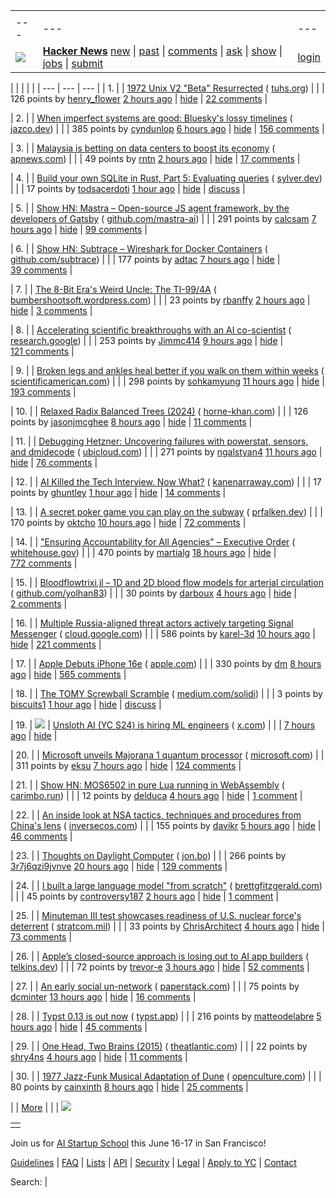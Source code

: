 |     |     |     |
| --- | --- | --- |
| |     |     |     |
| --- | --- | --- |
| [![](https://news.ycombinator.com/y18.svg)](https://news.ycombinator.com/) | **[Hacker News](https://news.ycombinator.com/news)** [new](https://news.ycombinator.com/newest) \| [past](https://news.ycombinator.com/front) \| [comments](https://news.ycombinator.com/newcomments) \| [ask](https://news.ycombinator.com/ask) \| [show](https://news.ycombinator.com/show) \| [jobs](https://news.ycombinator.com/jobs) \| [submit](https://news.ycombinator.com/submit) | [login](https://news.ycombinator.com/login?goto=news) | |

| |     |     |     |
| --- | --- | --- |
| 1. |  | [1972 Unix V2 "Beta" Resurrected](https://www.tuhs.org/pipermail/tuhs/2025-February/031420.html) ( [tuhs.org](https://news.ycombinator.com/from?site=tuhs.org)) |
|  | 126 points by [henry\_flower](https://news.ycombinator.com/user?id=henry_flower) [2 hours ago](https://news.ycombinator.com/item?id=43108091) \| [hide](https://news.ycombinator.com/hide?id=43108091&goto=news) \| [22 comments](https://news.ycombinator.com/item?id=43108091) |

| 2. |  | [When imperfect systems are good: Bluesky's lossy timelines](https://jazco.dev/2025/02/19/imperfection/) ( [jazco.dev](https://news.ycombinator.com/from?site=jazco.dev)) |
|  | 385 points by [cyndunlop](https://news.ycombinator.com/user?id=cyndunlop) [6 hours ago](https://news.ycombinator.com/item?id=43105028) \| [hide](https://news.ycombinator.com/hide?id=43105028&goto=news) \| [156 comments](https://news.ycombinator.com/item?id=43105028) |

| 3. |  | [Malaysia is betting on data centers to boost its economy](https://apnews.com/article/malaysia-johor-data-centers-energy-electricity-power-cfb087f755d3e203a347463af229e88d) ( [apnews.com](https://news.ycombinator.com/from?site=apnews.com)) |
|  | 49 points by [rntn](https://news.ycombinator.com/user?id=rntn) [2 hours ago](https://news.ycombinator.com/item?id=43107839) \| [hide](https://news.ycombinator.com/hide?id=43107839&goto=news) \| [17 comments](https://news.ycombinator.com/item?id=43107839) |

| 4. |  | [Build your own SQLite in Rust, Part 5: Evaluating queries](https://blog.sylver.dev/build-your-own-sqlite-part-5-evaluating-queries) ( [sylver.dev](https://news.ycombinator.com/from?site=sylver.dev)) |
|  | 17 points by [todsacerdoti](https://news.ycombinator.com/user?id=todsacerdoti) [1 hour ago](https://news.ycombinator.com/item?id=43108614) \| [hide](https://news.ycombinator.com/hide?id=43108614&goto=news) \| [discuss](https://news.ycombinator.com/item?id=43108614) |

| 5. |  | [Show HN: Mastra – Open-source JS agent framework, by the developers of Gatsby](https://github.com/mastra-ai/mastra) ( [github.com/mastra-ai](https://news.ycombinator.com/from?site=github.com/mastra-ai)) |
|  | 291 points by [calcsam](https://news.ycombinator.com/user?id=calcsam) [7 hours ago](https://news.ycombinator.com/item?id=43103073) \| [hide](https://news.ycombinator.com/hide?id=43103073&goto=news) \| [99 comments](https://news.ycombinator.com/item?id=43103073) |

| 6. |  | [Show HN: Subtrace – Wireshark for Docker Containers](https://github.com/subtrace/subtrace) ( [github.com/subtrace](https://news.ycombinator.com/from?site=github.com/subtrace)) |
|  | 177 points by [adtac](https://news.ycombinator.com/user?id=adtac) [7 hours ago](https://news.ycombinator.com/item?id=43096477) \| [hide](https://news.ycombinator.com/hide?id=43096477&goto=news) \| [39 comments](https://news.ycombinator.com/item?id=43096477) |

| 7. |  | [The 8-Bit Era's Weird Uncle: The TI-99/4A](https://bumbershootsoft.wordpress.com/2025/02/15/the-8-bit-eras-weird-uncle-the-ti-99-4a/) ( [bumbershootsoft.wordpress.com](https://news.ycombinator.com/from?site=bumbershootsoft.wordpress.com)) |
|  | 23 points by [rbanffy](https://news.ycombinator.com/user?id=rbanffy) [2 hours ago](https://news.ycombinator.com/item?id=43070558) \| [hide](https://news.ycombinator.com/hide?id=43070558&goto=news) \| [3 comments](https://news.ycombinator.com/item?id=43070558) |

| 8. |  | [Accelerating scientific breakthroughs with an AI co-scientist](https://research.google/blog/accelerating-scientific-breakthroughs-with-an-ai-co-scientist/) ( [research.google](https://news.ycombinator.com/from?site=research.google)) |
|  | 253 points by [Jimmc414](https://news.ycombinator.com/user?id=Jimmc414) [9 hours ago](https://news.ycombinator.com/item?id=43102528) \| [hide](https://news.ycombinator.com/hide?id=43102528&goto=news) \| [121 comments](https://news.ycombinator.com/item?id=43102528) |

| 9. |  | [Broken legs and ankles heal better if you walk on them within weeks](https://www.scientificamerican.com/article/broken-legs-and-ankles-heal-better-if-you-walk-on-them-within-weeks/) ( [scientificamerican.com](https://news.ycombinator.com/from?site=scientificamerican.com)) |
|  | 298 points by [sohkamyung](https://news.ycombinator.com/user?id=sohkamyung) [11 hours ago](https://news.ycombinator.com/item?id=43101383) \| [hide](https://news.ycombinator.com/hide?id=43101383&goto=news) \| [193 comments](https://news.ycombinator.com/item?id=43101383) |

| 10. |  | [Relaxed Radix Balanced Trees (2024)](https://peter.horne-khan.com/relaxed-radix-balanced-trees/) ( [horne-khan.com](https://news.ycombinator.com/from?site=horne-khan.com)) |
|  | 126 points by [jasonjmcghee](https://news.ycombinator.com/user?id=jasonjmcghee) [8 hours ago](https://news.ycombinator.com/item?id=43103604) \| [hide](https://news.ycombinator.com/hide?id=43103604&goto=news) \| [11 comments](https://news.ycombinator.com/item?id=43103604) |

| 11. |  | [Debugging Hetzner: Uncovering failures with powerstat, sensors, and dmidecode](https://www.ubicloud.com/blog/debugging-hetzner-uncovering-failures-with-powerstat-sensors-and-dmidecode) ( [ubicloud.com](https://news.ycombinator.com/from?site=ubicloud.com)) |
|  | 271 points by [ngalstyan4](https://news.ycombinator.com/user?id=ngalstyan4) [11 hours ago](https://news.ycombinator.com/item?id=43101430) \| [hide](https://news.ycombinator.com/hide?id=43101430&goto=news) \| [76 comments](https://news.ycombinator.com/item?id=43101430) |

| 12. |  | [AI Killed the Tech Interview. Now What?](https://kanenarraway.com/posts/ai-killed-the-tech-interview-now-what/) ( [kanenarraway.com](https://news.ycombinator.com/from?site=kanenarraway.com)) |
|  | 17 points by [ghuntley](https://news.ycombinator.com/user?id=ghuntley) [1 hour ago](https://news.ycombinator.com/item?id=43108673) \| [hide](https://news.ycombinator.com/hide?id=43108673&goto=news) \| [14 comments](https://news.ycombinator.com/item?id=43108673) |

| 13. |  | [A secret poker game you can play on the subway](https://experience.prfalken.dev/english/subway-poker/) ( [prfalken.dev](https://news.ycombinator.com/from?site=prfalken.dev)) |
|  | 170 points by [oktcho](https://news.ycombinator.com/user?id=oktcho) [10 hours ago](https://news.ycombinator.com/item?id=43088124) \| [hide](https://news.ycombinator.com/hide?id=43088124&goto=news) \| [72 comments](https://news.ycombinator.com/item?id=43088124) |

| 14. |  | ["Ensuring Accountability for All Agencies" – Executive Order](https://www.whitehouse.gov/presidential-actions/2025/02/ensuring-accountability-for-all-agencies/) ( [whitehouse.gov](https://news.ycombinator.com/from?site=whitehouse.gov)) |
|  | 470 points by [martialg](https://news.ycombinator.com/user?id=martialg) [18 hours ago](https://news.ycombinator.com/item?id=43098705) \| [hide](https://news.ycombinator.com/hide?id=43098705&goto=news) \| [772 comments](https://news.ycombinator.com/item?id=43098705) |

| 15. |  | [Bloodflowtrixi.jl – 1D and 2D blood flow models for arterial circulation](https://github.com/yolhan83/BloodFlowTrixi.jl) ( [github.com/yolhan83](https://news.ycombinator.com/from?site=github.com/yolhan83)) |
|  | 30 points by [darboux](https://news.ycombinator.com/user?id=darboux) [4 hours ago](https://news.ycombinator.com/item?id=43063140) \| [hide](https://news.ycombinator.com/hide?id=43063140&goto=news) \| [2 comments](https://news.ycombinator.com/item?id=43063140) |

| 16. |  | [Multiple Russia-aligned threat actors actively targeting Signal Messenger](https://cloud.google.com/blog/topics/threat-intelligence/russia-targeting-signal-messenger) ( [cloud.google.com](https://news.ycombinator.com/from?site=cloud.google.com)) |
|  | 586 points by [karel-3d](https://news.ycombinator.com/user?id=karel-3d) [10 hours ago](https://news.ycombinator.com/item?id=43102284) \| [hide](https://news.ycombinator.com/hide?id=43102284&goto=news) \| [221 comments](https://news.ycombinator.com/item?id=43102284) |

| 17. |  | [Apple Debuts iPhone 16e](https://www.apple.com/newsroom/2025/02/apple-debuts-iphone-16e-a-powerful-new-member-of-the-iphone-16-family/) ( [apple.com](https://news.ycombinator.com/from?site=apple.com)) |
|  | 330 points by [dm](https://news.ycombinator.com/user?id=dm) [8 hours ago](https://news.ycombinator.com/item?id=43103536) \| [hide](https://news.ycombinator.com/hide?id=43103536&goto=news) \| [565 comments](https://news.ycombinator.com/item?id=43103536) |

| 18. |  | [The TOMY Screwball Scramble](https://medium.com/@solidi/the-tomy-screwball-scramble-9f4eab3681da) ( [medium.com/solidi](https://news.ycombinator.com/from?site=medium.com/solidi)) |
|  | 3 points by [biscuits1](https://news.ycombinator.com/user?id=biscuits1) [1 hour ago](https://news.ycombinator.com/item?id=43067358) \| [hide](https://news.ycombinator.com/hide?id=43067358&goto=news) \| [discuss](https://news.ycombinator.com/item?id=43067358) |

| 19. | ![](https://news.ycombinator.com/s.gif) | [Unsloth AI (YC S24) is hiring ML engineers](https://x.com/danielhanchen/status/1891194528931209644) ( [x.com](https://news.ycombinator.com/from?site=x.com)) |
|  | [7 hours ago](https://news.ycombinator.com/item?id=43104400) \| [hide](https://news.ycombinator.com/hide?id=43104400&goto=news) |

| 20. |  | [Microsoft unveils Majorana 1 quantum processor](https://azure.microsoft.com/en-us/blog/quantum/2025/02/19/microsoft-unveils-majorana-1-the-worlds-first-quantum-processor-powered-by-topological-qubits/) ( [microsoft.com](https://news.ycombinator.com/from?site=microsoft.com)) |
|  | 311 points by [eksu](https://news.ycombinator.com/user?id=eksu) [7 hours ago](https://news.ycombinator.com/item?id=43104071) \| [hide](https://news.ycombinator.com/hide?id=43104071&goto=news) \| [124 comments](https://news.ycombinator.com/item?id=43104071) |

| 21. |  | [Show HN: MOS6502 in pure Lua running in WebAssembly](https://carimbo.run/play/1.0.43/willtobyte/MOS6502/1.0.3/480p/) ( [carimbo.run](https://news.ycombinator.com/from?site=carimbo.run)) |
|  | 12 points by [delduca](https://news.ycombinator.com/user?id=delduca) [4 hours ago](https://news.ycombinator.com/item?id=43082649) \| [hide](https://news.ycombinator.com/hide?id=43082649&goto=news) \| [1 comment](https://news.ycombinator.com/item?id=43082649) |

| 22. |  | [An inside look at NSA tactics, techniques and procedures from China's lens](https://www.inversecos.com/2025/02/an-inside-look-at-nsa-equation-group.html) ( [inversecos.com](https://news.ycombinator.com/from?site=inversecos.com)) |
|  | 155 points by [davikr](https://news.ycombinator.com/user?id=davikr) [5 hours ago](https://news.ycombinator.com/item?id=43105357) \| [hide](https://news.ycombinator.com/hide?id=43105357&goto=news) \| [46 comments](https://news.ycombinator.com/item?id=43105357) |

| 23. |  | [Thoughts on Daylight Computer](https://jon.bo/posts/daylight-computer-1/) ( [jon.bo](https://news.ycombinator.com/from?site=jon.bo)) |
|  | 266 points by [3r7j6qzi9jvnve](https://news.ycombinator.com/user?id=3r7j6qzi9jvnve) [20 hours ago](https://news.ycombinator.com/item?id=43098318) \| [hide](https://news.ycombinator.com/hide?id=43098318&goto=news) \| [129 comments](https://news.ycombinator.com/item?id=43098318) |

| 24. |  | [I built a large language model "from scratch"](https://brettgfitzgerald.com/posts/build-a-large-language-model/) ( [brettgfitzgerald.com](https://news.ycombinator.com/from?site=brettgfitzgerald.com)) |
|  | 45 points by [controversy187](https://news.ycombinator.com/user?id=controversy187) [2 hours ago](https://news.ycombinator.com/item?id=43107777) \| [hide](https://news.ycombinator.com/hide?id=43107777&goto=news) \| [1 comment](https://news.ycombinator.com/item?id=43107777) |

| 25. |  | [Minuteman III test showcases readiness of U.S. nuclear force's deterrent](https://www.stratcom.mil/Media/News/News-Article-View/Article/4070577/minuteman-iii-test-launch-showcases-readiness-of-us-nuclear-forces-safe-effecti/) ( [stratcom.mil](https://news.ycombinator.com/from?site=stratcom.mil)) |
|  | 33 points by [ChrisArchitect](https://news.ycombinator.com/user?id=ChrisArchitect) [4 hours ago](https://news.ycombinator.com/item?id=43106454) \| [hide](https://news.ycombinator.com/hide?id=43106454&goto=news) \| [73 comments](https://news.ycombinator.com/item?id=43106454) |

| 26. |  | [Apple’s closed-source approach is losing out to AI app builders](https://www.telkins.dev/blog/how-apples-closed-source-approach-is-losing-out-to-ai-app-builders) ( [telkins.dev](https://news.ycombinator.com/from?site=telkins.dev)) |
|  | 72 points by [trevor-e](https://news.ycombinator.com/user?id=trevor-e) [3 hours ago](https://news.ycombinator.com/item?id=43107382) \| [hide](https://news.ycombinator.com/hide?id=43107382&goto=news) \| [52 comments](https://news.ycombinator.com/item?id=43107382) |

| 27. |  | [An early social un-network](https://paperstack.com/an_early_social_unnetwork/) ( [paperstack.com](https://news.ycombinator.com/from?site=paperstack.com)) |
|  | 75 points by [dcminter](https://news.ycombinator.com/user?id=dcminter) [13 hours ago](https://news.ycombinator.com/item?id=43077091) \| [hide](https://news.ycombinator.com/hide?id=43077091&goto=news) \| [16 comments](https://news.ycombinator.com/item?id=43077091) |

| 28. |  | [Typst 0.13 is out now](https://typst.app/blog/2025/typst-0.13/) ( [typst.app](https://news.ycombinator.com/from?site=typst.app)) |
|  | 216 points by [matteodelabre](https://news.ycombinator.com/user?id=matteodelabre) [5 hours ago](https://news.ycombinator.com/item?id=43105444) \| [hide](https://news.ycombinator.com/hide?id=43105444&goto=news) \| [45 comments](https://news.ycombinator.com/item?id=43105444) |

| 29. |  | [One Head, Two Brains (2015)](https://www.theatlantic.com/health/archive/2015/07/split-brain-research-sperry-gazzaniga/399290/) ( [theatlantic.com](https://news.ycombinator.com/from?site=theatlantic.com)) |
|  | 22 points by [shry4ns](https://news.ycombinator.com/user?id=shry4ns) [4 hours ago](https://news.ycombinator.com/item?id=43106245) \| [hide](https://news.ycombinator.com/hide?id=43106245&goto=news) \| [11 comments](https://news.ycombinator.com/item?id=43106245) |

| 30. |  | [1977 Jazz-Funk Musical Adaptation of Dune](https://www.openculture.com/2025/02/hear-the-jazz-funk-musical-adaptation-of-dune-by-david-matthews-1977.html) ( [openculture.com](https://news.ycombinator.com/from?site=openculture.com)) |
|  | 80 points by [cainxinth](https://news.ycombinator.com/user?id=cainxinth) [8 hours ago](https://news.ycombinator.com/item?id=43102491) \| [hide](https://news.ycombinator.com/hide?id=43102491&goto=news) \| [25 comments](https://news.ycombinator.com/item?id=43102491) |

|  | [More](https://news.ycombinator.com/?p=2) | |
| ![](https://news.ycombinator.com/s.gif)

|     |
| --- |
|  |

Join us for [AI Startup School](https://events.ycombinator.com/ai-sus) this June 16-17 in San Francisco!

[Guidelines](https://news.ycombinator.com/newsguidelines.html) \| [FAQ](https://news.ycombinator.com/newsfaq.html) \| [Lists](https://news.ycombinator.com/lists) \| [API](https://github.com/HackerNews/API) \| [Security](https://news.ycombinator.com/security.html) \| [Legal](https://www.ycombinator.com/legal/) \| [Apply to YC](https://www.ycombinator.com/apply/) \| [Contact](mailto:hn@ycombinator.com)

Search: |
